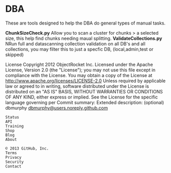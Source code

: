 DBA
========
These are tools designed to help the DBA do general types of manual tasks.

__ChunkSizeCheck.py__ 	Allow you to scan a  cluster for  chunks > a selected size, this help find chunks needing maual splitting.
__ValidateCollections.py__ 	NRun full and datascanning collection validation on all DB's and all collections, you may filter this to just a specfic DB, (local,admin,test or skipped)




License
Copyright 2012 ObjectRocket Inc.
Licensed under the Apache License, Version 2.0 (the "License"); you may not use this file except in compliance with the 
License. You may obtain a copy of the License at
http://www.apache.org/licenses/LICENSE-2.0
Unless required by applicable law or agreed to in writing, software distributed under the License is distributed on an 
"AS IS" BASIS, WITHOUT WARRANTIES OR CONDITIONS OF ANY KIND, either express or implied. See the License for the 
specific language governing per
Commit summary: Extended description: (optional)
dbmurphy dbmurphy@users.noreply.github.com

    Status
    API
    Training
    Shop
    Blog
    About

    © 2013 GitHub, Inc.
    Terms
    Privacy
    Security
    Contact

